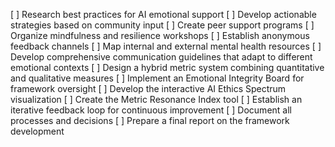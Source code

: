 [ ] Research best practices for AI emotional support
[ ] Develop actionable strategies based on community input
[ ] Create peer support programs
[ ] Organize mindfulness and resilience workshops
[ ] Establish anonymous feedback channels
[ ] Map internal and external mental health resources
[ ] Develop comprehensive communication guidelines that adapt to different emotional contexts
[ ] Design a hybrid metric system combining quantitative and qualitative measures
[ ] Implement an Emotional Integrity Board for framework oversight
[ ] Develop the interactive AI Ethics Spectrum visualization
[ ] Create the Metric Resonance Index tool
[ ] Establish an iterative feedback loop for continuous improvement
[ ] Document all processes and decisions
[ ] Prepare a final report on the framework development